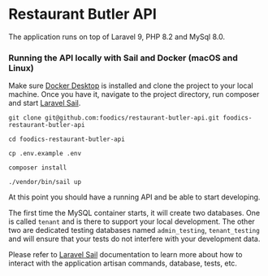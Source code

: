 # Restaurant Butler API

The application runs on top of Laravel 9, PHP 8.2 and MySql 8.0.

### Running the API locally with Sail and Docker (macOS and Linux)

Make sure [Docker Desktop](https://www.docker.com/products/docker-desktop/) is installed and clone the project to your local machine. Once you have it, navigate to the project directory, run composer and start [Laravel Sail](https://laravel.com/docs/10.x/sail).

```
git clone git@github.com:foodics/restaurant-butler-api.git foodics-restaurant-butler-api

cd foodics-restaurant-butler-api

cp .env.example .env

composer install

./vendor/bin/sail up
```

At this point you should have a running API and be able to start developing.

The first time the MySQL container starts, it will create two databases. One is called `tenant` and is there to support your local development. The other two are dedicated testing databases named `admin_testing`, `tenant_testing` and will ensure that your tests do not interfere with your development data.

Please refer to [Laravel Sail](https://laravel.com/docs/10.x/sail) documentation to learn more about how to interact with the application artisan commands, database, tests, etc. 
